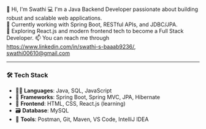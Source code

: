 👋 Hi, I'm Swathi
💻 I'm a Java Backend Developer passionate about building robust and scalable web applications.  
🎯 Currently working with Spring Boot, RESTful APIs, and JDBC/JPA.  
🚀 Exploring React.js and modern frontend tech to become a Full Stack Developer.
📫 You can reach me through https://www.linkedin.com/in/swathi-s-baaab9236/, swathi00610@gmail.com

---

### 🛠️ Tech Stack

- 👨‍💻 **Languages**: Java, SQL, JavaScript
- 🔧 **Frameworks**: Spring Boot, Spring MVC, JPA, Hibernate
- 🧩 **Frontend**: HTML, CSS, React.js (learning)
- 🗃️ **Database**: MySQL
- 🧪 **Tools**: Postman, Git, Maven, VS Code, IntelliJ IDEA
